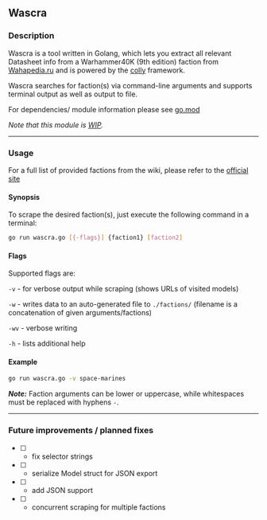 ## Wascra

### Description

Wascra is a tool written in Golang, which lets you extract all relevant Datasheet info from a Warhammer40K (9th edition) faction from [Wahapedia.ru](https://wahapedia.ru) and is powered by the [colly](https://github.com/gocolly/colly) framework.

Wascra searches for faction(s) via command-line arguments and supports terminal output as well as output to file.

For dependencies/ module information please see [go.mod](go.mod)

*Note that this module is [WIP](#future-improvements--planned-fixes).*

---

### Usage

For a full list of provided factions from the wiki, please refer to the [official site](https://wahapedia.ru/wh40k9ed/the-rules/playing-this-game/)


#### Synopsis

To scrape the desired faction(s), just execute the following command in a terminal:

```sh
go run wascra.go [{-flags}] {faction1} [faction2]
```


#### Flags

Supported flags are:

`-v` - for verbose output while scraping (shows URLs of visited models)

`-w` - writes data to an auto-generated file to `./factions/` (filename is a concatenation of given arguments/factions)

`-wv` - verbose writing

`-h` - lists additional help


#### Example

```sh
go run wascra.go -v space-marines
```

***Note:*** Faction arguments can be lower or uppercase, while whitespaces must be replaced with hyphens `-`.


---

### Future improvements / planned fixes

- [ ] - fix selector strings

- [ ] - serialize Model struct for JSON export

- [ ] - add JSON support

- [ ] - concurrent scraping for multiple factions